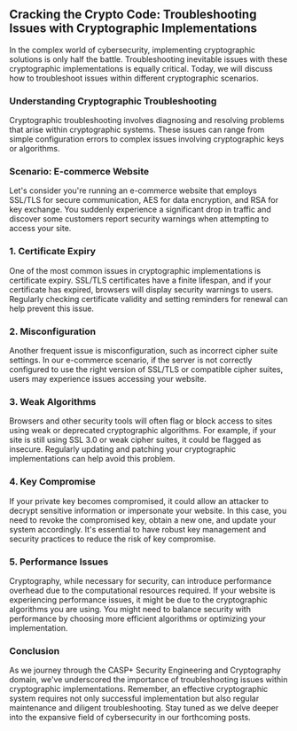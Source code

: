 ## Cracking the Crypto Code: Troubleshooting Issues with Cryptographic Implementations

In the complex world of cybersecurity, implementing cryptographic solutions is only half the battle. Troubleshooting inevitable issues with these cryptographic implementations is equally critical. Today, we will discuss how to troubleshoot issues within different cryptographic scenarios.

### Understanding Cryptographic Troubleshooting

Cryptographic troubleshooting involves diagnosing and resolving problems that arise within cryptographic systems. These issues can range from simple configuration errors to complex issues involving cryptographic keys or algorithms.

### Scenario: E-commerce Website

Let's consider you're running an e-commerce website that employs SSL/TLS for secure communication, AES for data encryption, and RSA for key exchange. You suddenly experience a significant drop in traffic and discover some customers report security warnings when attempting to access your site.

### 1. Certificate Expiry

One of the most common issues in cryptographic implementations is certificate expiry. SSL/TLS certificates have a finite lifespan, and if your certificate has expired, browsers will display security warnings to users. Regularly checking certificate validity and setting reminders for renewal can help prevent this issue.

### 2. Misconfiguration

Another frequent issue is misconfiguration, such as incorrect cipher suite settings. In our e-commerce scenario, if the server is not correctly configured to use the right version of SSL/TLS or compatible cipher suites, users may experience issues accessing your website.

### 3. Weak Algorithms

Browsers and other security tools will often flag or block access to sites using weak or deprecated cryptographic algorithms. For example, if your site is still using SSL 3.0 or weak cipher suites, it could be flagged as insecure. Regularly updating and patching your cryptographic implementations can help avoid this problem.

### 4. Key Compromise

If your private key becomes compromised, it could allow an attacker to decrypt sensitive information or impersonate your website. In this case, you need to revoke the compromised key, obtain a new one, and update your system accordingly. It's essential to have robust key management and security practices to reduce the risk of key compromise.

### 5. Performance Issues

Cryptography, while necessary for security, can introduce performance overhead due to the computational resources required. If your website is experiencing performance issues, it might be due to the cryptographic algorithms you are using. You might need to balance security with performance by choosing more efficient algorithms or optimizing your implementation.

### Conclusion

As we journey through the CASP+ Security Engineering and Cryptography domain, we've underscored the importance of troubleshooting issues within cryptographic implementations. Remember, an effective cryptographic system requires not only successful implementation but also regular maintenance and diligent troubleshooting. Stay tuned as we delve deeper into the expansive field of cybersecurity in our forthcoming posts.
